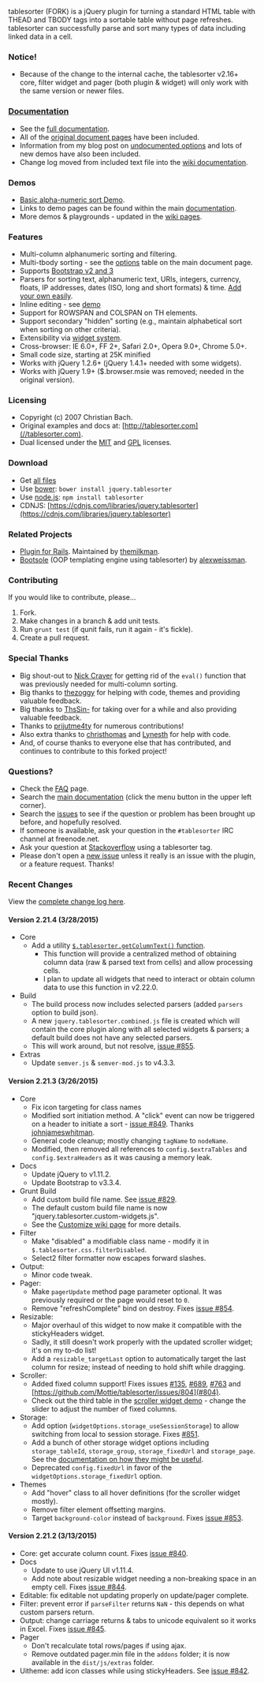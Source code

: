 tablesorter (FORK) is a jQuery plugin for turning a standard HTML table with THEAD and TBODY tags into a sortable table without page refreshes.
tablesorter can successfully parse and sort many types of data including linked data in a cell.

### Notice!

* Because of the change to the internal cache, the tablesorter v2.16+ core, filter widget and pager (both plugin &amp; widget) will only work with the same version or newer files.

### [Documentation](//mottie.github.io/tablesorter/docs/)

* See the [full documentation](//mottie.github.io/tablesorter/docs/).
* All of the [original document pages](//tablesorter.com/docs/) have been included.
* Information from my blog post on [undocumented options](//wowmotty.blogspot.com/2011/06/jquery-tablesorter-missing-docs.html) and lots of new demos have also been included.
* Change log moved from included text file into the [wiki documentation](//github.com/Mottie/tablesorter/wiki/Changes).

### Demos

* [Basic alpha-numeric sort Demo](//mottie.github.com/tablesorter/).
* Links to demo pages can be found within the main [documentation](//mottie.github.io/tablesorter/docs/).
* More demos & playgrounds - updated in the [wiki pages](//github.com/Mottie/tablesorter/wiki).

### Features

* Multi-column alphanumeric sorting and filtering.
* Multi-tbody sorting - see the [options](//mottie.github.io/tablesorter/docs/index.html#options) table on the main document page.
* Supports [Bootstrap v2 and 3](//mottie.github.io/tablesorter/docs/example-widget-bootstrap-theme.html)
* Parsers for sorting text, alphanumeric text, URIs, integers, currency, floats, IP addresses, dates (ISO, long and short formats) &amp; time. [Add your own easily](//mottie.github.io/tablesorter/docs/example-parsers.html).
* Inline editing - see [demo](//mottie.github.io/tablesorter/docs/example-widget-editable.html)
* Support for ROWSPAN and COLSPAN on TH elements.
* Support secondary "hidden" sorting (e.g., maintain alphabetical sort when sorting on other criteria).
* Extensibility via [widget system](//mottie.github.io/tablesorter/docs/example-widgets.html).
* Cross-browser: IE 6.0+, FF 2+, Safari 2.0+, Opera 9.0+, Chrome 5.0+.
* Small code size, starting at 25K minified
* Works with jQuery 1.2.6+ (jQuery 1.4.1+ needed with some widgets).
* Works with jQuery 1.9+ ($.browser.msie was removed; needed in the original version).

### Licensing

* Copyright (c) 2007 Christian Bach.
* Original examples and docs at: [http://tablesorter.com](//tablesorter.com).
* Dual licensed under the [MIT](//www.opensource.org/licenses/mit-license.php) and [GPL](//www.gnu.org/licenses/gpl.html) licenses.

### Download

* Get [all files](https://github.com/Mottie/tablesorter/archive/master.zip)
* Use [bower](http://bower.io/): `bower install jquery.tablesorter`
* Use [node.js](http://nodejs.org/): `npm install tablesorter`
* CDNJS: [https://cdnjs.com/libraries/jquery.tablesorter](https://cdnjs.com/libraries/jquery.tablesorter)

### Related Projects

* [Plugin for Rails](//github.com/themilkman/jquery-tablesorter-rails). Maintained by [themilkman](//github.com/themilkman).
* [Bootsole](//alexweissman.github.io/bootsole/) (OOP templating engine using tablesorter) by [alexweissman](//github.com/alexweissman).

### Contributing

If you would like to contribute, please...

1. Fork.
2. Make changes in a branch & add unit tests.
3. Run `grunt test` (if qunit fails, run it again - it's fickle).
4. Create a pull request.

### Special Thanks

* Big shout-out to [Nick Craver](//github.com/NickCraver) for getting rid of the `eval()` function that was previously needed for multi-column sorting.
* Big thanks to [thezoggy](//github.com/thezoggy) for helping with code, themes and providing valuable feedback.
* Big thanks to [ThsSin-](//github.com/TheSin-) for taking over for a while and also providing valuable feedback.
* Thanks to [prijutme4ty](https://github.com/prijutme4ty) for numerous contributions!
* Also extra thanks to [christhomas](//github.com/christhomas) and [Lynesth](//github.com/Lynesth) for help with code.
* And, of course thanks to everyone else that has contributed, and continues to contribute to this forked project!

### Questions?

* Check the [FAQ](//github.com/Mottie/tablesorter/wiki/FAQ) page.
* Search the [main documentation](//mottie.github.io/tablesorter/docs/) (click the menu button in the upper left corner).
* Search the [issues](//github.com/Mottie/tablesorter/issues) to see if the question or problem has been brought up before, and hopefully resolved.
* If someone is available, ask your question in the `#tablesorter` IRC channel at freenode.net.
* Ask your question at [Stackoverflow](//stackoverflow.com/questions/tagged/tablesorter) using a tablesorter tag.
* Please don't open a [new issue](//github.com/Mottie/tablesorter/issues) unless it really is an issue with the plugin, or a feature request. Thanks!

### Recent Changes

View the [complete change log here](//github.com/Mottie/tablesorter/wiki/Changes).

#### <a name="v2.21.4">Version 2.21.4</a> (3/28/2015)

* Core
  * Add a utility [`$.tablesorter.getColumnText()` function](http://mottie.github.io/tablesorter/docs/#function-getcolumntext).
    * This function will provide a centralized method of obtaining column data (raw & parsed text from cells) and allow processing cells.
    * I plan to update all widgets that need to interact or obtain column data to use this function in v2.22.0.
* Build
  * The build process now includes selected parsers (added `parsers` option to build json).
  * A new `jquery.tablesorter.combined.js` file is created which will contain the core plugin along with all selected widgets & parsers; a default build does not have any selected parsers.
  * This will work around, but not resolve, [issue #855](https://github.com/Mottie/tablesorter/issues/855).
* Extras
  * Update `semver.js` & `semver-mod.js` to v4.3.3.

#### <a name="v2.21.3">Version 2.21.3</a> (3/26/2015)

* Core
  * Fix icon targeting for class names
  * Modified sort initiation method. A "click" event can now be triggered on a header to initiate a sort - [issue #849](https://github.com/Mottie/tablesorter/pull/849). Thanks [johnjameswhitman](https://github.com/johnjameswhitman).
  * General code cleanup; mostly changing `tagName` to `nodeName`.
  * Modified, then removed all references to `config.$extraTables` and `config.$extraHeaders` as it was causing a memory leak.
* Docs
  * Update jQuery to v1.11.2.
  * Update Bootstrap to v3.3.4.
* Grunt Build
  * Add custom build file name. See [issue #829](https://github.com/Mottie/tablesorter/issues/829).
  * The default custom build file name is now "jquery.tablesorter.custom-widgets.js".
  * See the [Customize wiki page](https://github.com/Mottie/tablesorter/wiki/Customize#custom-build) for more details.
* Filter
  * Make "disabled" a modifiable class name - modify it in `$.tablesorter.css.filterDisabled`.
  * Select2 filter formatter now escapes forward slashes.
* Output:
  * Minor code tweak.
* Pager:
  * Make `pagerUpdate` method page parameter optional. It was previously required or the page would reset to `0`.
  * Remove "refreshComplete" bind on destroy. Fixes [issue #854](https://github.com/Mottie/tablesorter/issues/854).
* Resizable:
  * Major overhaul of this widget to now make it compatible with the stickyHeaders widget.
  * Sadly, it still doesn't work properly with the updated scroller widget; it's on my to-do list!
  * Add a `resizable_targetLast` option to automatically target the last column for resize; instead of needing to hold shift while dragging.
* Scroller:
  * Added fixed column support! Fixes issues [#135](https://github.com/Mottie/tablesorter/issues/135), [#689](https://github.com/Mottie/tablesorter/issues/689), [#763](https://github.com/Mottie/tablesorter/issues/763) and [https://github.com/Mottie/tablesorter/issues/804](#804).
  * Check out the third table in the [scroller widget demo](http://mottie.github.io/tablesorter/docs/example-widget-scroller.html#group) - change the slider to adjust the number of fixed columns.
* Storage:
  * Add option (`widgetOptions.storage_useSessionStorage`) to allow switching from local to session storage. Fixes [#851](https://github.com/Mottie/tablesorter/issues/851).
  * Add a bunch of other storage widget options including `storage_tableId`, `storage_group`, `storage_fixedUrl` and `storage_page`. See the [documentation on how they might be useful](http://mottie.github.io/tablesorter/docs/#widget-storage-fixed-url).
  * Deprecated `config.fixedUrl` in favor of the `widgetOptions.storage_fixedUrl` option.
* Themes
  * Add "hover" class to all hover definitions (for the scroller widget mostly).
  * Remove filter element offsetting margins.
  * Target `background-color` instead of `background`. Fixes [issue #853](https://github.com/Mottie/tablesorter/issues/853).

#### <a name="v2.21.2">Version 2.21.2</a> (3/13/2015)

* Core: get accurate column count. Fixes [issue #840](https://github.com/Mottie/tablesorter/issues/840).
* Docs
  * Update to use jQuery UI v1.11.4.
  * Add note about resizable widget needing a non-breaking space in an empty cell. Fixes [issue #844](https://github.com/Mottie/tablesorter/issues/844).
* Editable: fix editable not updating properly on update/pager complete.
* Filter: prevent error if `parseFilter` returns `NaN` - this depends on what custom parsers return.
* Output: change carriage returns & tabs to unicode equivalent so it works in Excel. Fixes [issue #845](https://github.com/Mottie/tablesorter/issues/845).
* Pager
  * Don't recalculate total rows/pages if using ajax.
  * Remove outdated pager.min file in the `addons` folder; it is now available in the `dist/js/extras` folder.
* Uitheme: add icon classes while using stickyHeaders. See [issue #842](https://github.com/Mottie/tablesorter/issues/842).
